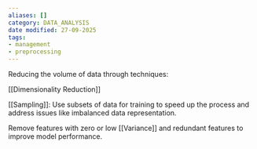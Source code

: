 ```yaml
---
aliases: []
category: DATA_ANALYSIS
date modified: 27-09-2025
tags:
- management
- preprocessing
---
```

Reducing the volume of data through techniques:

[[Dimensionality Reduction]]

[[Sampling]]: Use subsets of data for training to speed up the process and address issues like imbalanced data representation.

Remove features with zero or low [[Variance]] and redundant features to improve model performance.